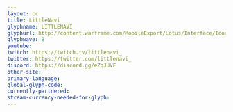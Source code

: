 ```yaml
---
layout: cc
title: LittleNavi
glyphname: LITTLENAVI
glyphurl: http://content.warframe.com/MobileExport/Lotus/Interface/Icons/Player/ContentCreators/LittleNavi.png
glyphwave: 8
youtube: 
twitch: https://twitch.tv/littlenavi_
twitter: https://twitter.com/littlenavi_
discord: https://discord.gg/eZqJUVF
other-site: 
primary-language: 
global-glyph-code: 
currently-partnered: 
stream-currency-needed-for-glyph: 
---
```


